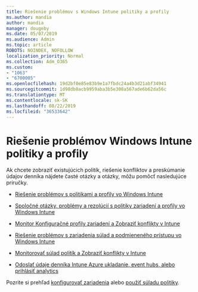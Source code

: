 ```yaml
---
title: Riešenie problémov s Windows Intune politiky a profily
ms.author: mandia
author: mandia
manager: dougeby
ms.date: 05/07/2019
ms.audience: Admin
ms.topic: article
ROBOTS: NOINDEX, NOFOLLOW
localization_priority: Normal
ms.collection: Adm_O365
ms.custom:
- "1063"
- "6700005"
ms.openlocfilehash: 19d2bf0e85e83b9e1a7fbdc24a4b3d21abf34941
ms.sourcegitcommit: 1d98db8acb9959aba3b5e308a567ade6b62da56c
ms.translationtype: MT
ms.contentlocale: sk-SK
ms.lasthandoff: 08/22/2019
ms.locfileid: "36533642"
---
```

# <a name="troubleshooting-intune-policy-and-profiles"></a>Riešenie problémov Windows Intune politiky a profily

Ak chcete zobraziť existujúcich politík, riešenie konfliktov a preskúmanie údajov denníka nájdete časté otázky a otázky, môžu pomôcť nasledujúce príručky.

- [Riešenie problémov s politikami a profily vo Windows Intune](https://docs.microsoft.com/intune/troubleshoot-policies-in-microsoft-intune)

- [Spoločné otázky, problémy a rezolúcií s politiky zariadení a profily vo Windows Intune](https://docs.microsoft.com/intune/device-profile-troubleshoot)

- [Monitor Konfiguračné profily zariadení a Zobraziť konflikty v Intune](https://docs.microsoft.com/intune/device-profile-monitor)

- [Riešenie problémov s zariadenia súlad a podmieneného prístupu vo Windows Intune](https://docs.microsoft.com/intune/troubleshoot-conditional-access)

- [Monitorovať súlad politík a Zobraziť konflikty v Intune](https://docs.microsoft.com/intune/compliance-policy-monitor)

- [Odoslať údaje denníka Intune Azure ukladanie, event hubs, alebo prihlásiť analytics](https://docs.microsoft.com/intune/review-logs-using-azure-monitor)

Pozrite si prehľad [konfigurovať zariadenia](https://docs.microsoft.com/intune/device-profiles) alebo [použiť súladu politiky](https://docs.microsoft.com/intune/device-compliance-get-started).